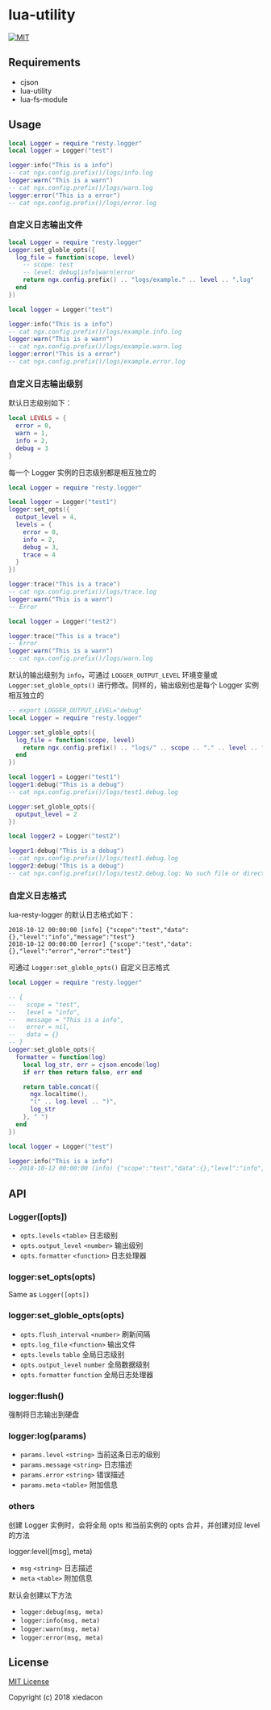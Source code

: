 # lua-utility

[![MIT](https://img.shields.io/badge/license-MIT-blue.svg)](https://github.com/xiedacon/lua-resty-logger/blob/master/LICENSE)

## Requirements

* cjson
* lua-utility
* lua-fs-module

## Usage

```lua
local Logger = require "resty.logger"
local logger = Logger("test")

logger:info("This is a info")
-- cat ngx.config.prefix()/logs/info.log
logger:warn("This is a warn")
-- cat ngx.config.prefix()/logs/warn.log
logger:error("This is a error")
-- cat ngx.config.prefix()/logs/error.log
```

### 自定义日志输出文件

```lua
local Logger = require "resty.logger"
Logger:set_globle_opts({
  log_file = function(scope, level)
    -- scope: test
    -- level: debug|info|warn|error
    return ngx.config.prefix() .. "logs/example." .. level .. ".log"
  end
})

local logger = Logger("test")

logger:info("This is a info")
-- cat ngx.config.prefix()/logs/example.info.log
logger:warn("This is a warn")
-- cat ngx.config.prefix()/logs/example.warn.log
logger:error("This is a error")
-- cat ngx.config.prefix()/logs/example.error.log
```

### 自定义日志输出级别

默认日志级别如下：

```lua
local LEVELS = {
  error = 0,
  warn = 1,
  info = 2,
  debug = 3
}
```

每一个 Logger 实例的日志级别都是相互独立的

```lua
local Logger = require "resty.logger"

local logger = Logger("test1")
logger:set_opts({
  output_level = 4,
  levels = {
    error = 0,
    info = 2,
    debug = 3,
    trace = 4
  }
})

logger:trace("This is a trace")
-- cat ngx.config.prefix()/logs/trace.log
logger:warn("This is a warn")
-- Error

local logger = Logger("test2")

logger:trace("This is a trace")
-- Error
logger:warn("This is a warn")
-- cat ngx.config.prefix()/logs/warn.log
```

默认的输出级别为 ``info``，可通过 ``LOGGER_OUTPUT_LEVEL`` 环境变量或 ``Logger:set_globle_opts()`` 进行修改。同样的，输出级别也是每个 Logger 实例相互独立的

```lua
-- export LOGGER_OUTPUT_LEVEL="debug"
local Logger = require "resty.logger"

Logger:set_globle_opts({
  log_file = function(scope, level)
    return ngx.config.prefix() .. "logs/" .. scope .. "." .. level .. ".log"
  end
})

local logger1 = Logger("test1")
logger1:debug("This is a debug")
-- cat ngx.config.prefix()/logs/test1.debug.log

Logger:set_globle_opts({
  oputput_level = 2
})

local logger2 = Logger("test2")

logger1:debug("This is a debug")
-- cat ngx.config.prefix()/logs/test1.debug.log
logger2:debug("This is a debug")
-- cat ngx.config.prefix()/logs/test2.debug.log: No such file or directory
```

### 自定义日志格式

lua-resty-logger 的默认日志格式如下：

```
2018-10-12 00:00:00 [info] {"scope":"test","data":{},"level":"info","message":"test"}
2018-10-12 00:00:00 [error] {"scope":"test","data":{},"level":"error","error":"test"}
```

可通过 ``Logger:set_globle_opts()`` 自定义日志格式

```lua
local Logger = require "resty.logger"

-- {
--   scope = "test",
--   level = "info",
--   message = "This is a info",
--   error = nil,
--   data = {}
-- }
Logger:set_globle_opts({
  formatter = function(log)
    local log_str, err = cjson.encode(log)
    if err then return false, err end

    return table.concat({
      ngx.localtime(),
      "(" .. log.level .. ")",
      log_str
    }, " ")
  end
})

local logger = Logger("test")

logger:info("This is a info")
-- 2018-10-12 00:00:00 (info) {"scope":"test","data":{},"level":"info","message":"This is a info"}
```

## API

### Logger([opts])

* ``opts.levels`` ``<table>`` 日志级别
* ``opts.output_level`` ``<number>`` 输出级别
* ``opts.formatter`` ``<function>`` 日志处理器

### logger:set_opts(opts)

Same as ``Logger([opts])``

### logger:set_globle_opts(opts)

* ``opts.flush_interval`` ``<number>`` 刷新间隔
* ``opts.log_file`` ``<function>`` 输出文件
* ``opts.levels`` ``table`` 全局日志级别
* ``opts.output_level`` ``number`` 全局数据级别
* ``opts.formatter`` ``function`` 全局日志处理器

### logger:flush()

强制将日志输出到硬盘

### logger:log(params)

* ``params.level`` ``<string>`` 当前这条日志的级别
* ``params.message`` ``<string>`` 日志描述
* ``params.error`` ``<string>`` 错误描述
* ``params.meta`` ``<table>`` 附加信息

### others

创建 Logger 实例时，会将全局 opts 和当前实例的 opts 合并，并创建对应 level 的方法

logger:level([msg], meta)

* ``msg`` ``<string>`` 日志描述
* ``meta`` ``<table>`` 附加信息

默认会创建以下方法

* ``logger:debug(msg, meta)``
* ``logger:info(msg, meta)``
* ``logger:warn(msg, meta)``
* ``logger:error(msg, meta)``

## License

[MIT License](https://github.com/xiedacon/lua-resty-logger/blob/master/LICENSE)

Copyright (c) 2018 xiedacon
